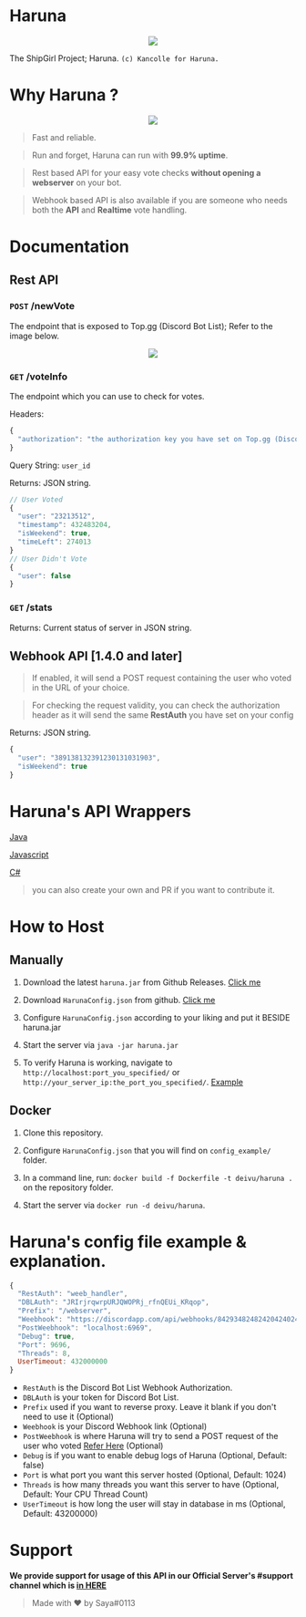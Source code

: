 # Haruna
<p align="center">
  <img src="https://vignette.wikia.nocookie.net/kancolle/images/6/61/Haruna_Shopping_Full.png/revision/latest/">
</p>

The ShipGirl Project; Haruna. `(c) Kancolle for Haruna.`

# Why Haruna ?
<p align="center">
  <img src="https://i.imgur.com/7Yiqs4D.png">
</p>

> Fast and reliable.

> Run and forget, Haruna can run with **99.9% uptime**.

> Rest based API for your easy vote checks **without opening a webserver** on your bot.

> Webhook based API is also available if you are someone who needs both the **API** and **Realtime** vote handling.

# Documentation

## Rest API

### `POST` /newVote
The endpoint that is exposed to Top.gg (Discord Bot List); Refer to the image below.

<p align="center">
  <img src="https://i.imgur.com/TaVWQ5y.png">
</p>

### `GET` /voteInfo
The endpoint which you can use to check for votes.

Headers: 
```js
{
  "authorization": "the authorization key you have set on Top.gg (Discord Bot List) webhook"
}
```

Query String: `user_id`

Returns: JSON string.
```js
// User Voted
{
  "user": "23213512",
  "timestamp": 432483204, 
  "isWeekend": true,
  "timeLeft": 274013
}
// User Didn't Vote
{
  "user": false
}
```

### `GET` /stats
Returns: Current status of server in JSON string.

## Webhook API [1.4.0 and later]

> If enabled, it will send a POST request containing the user who voted in the URL of your choice.

> For checking the request validity, you can check the authorization header as it will send the same **RestAuth** you have set on your config

Returns: JSON string.
```js
{
  "user": "389138132391230131031903",
  "isWeekend": true
}
```

# Haruna's API Wrappers

[Java](https://github.com/Deivu/Haruna/tree/master/HarunaWrapper/java)

[Javascript](https://github.com/Deivu/Haruna/tree/master/HarunaWrapper/Javascript-Node.js)

[C#](https://github.com/Deivu/Haruna/tree/master/HarunaWrapper/CSharp-Dotnet)

> you can also create your own and PR if you want to contribute it.

# How to Host

## Manually

1. Download the latest `haruna.jar` from Github Releases. [Click me](https://github.com/Deivu/Haruna/releases)

2. Download `HarunaConfig.json` from github. [Click me](https://github.com/Deivu/Haruna/blob/master/config_example/HarunaConfig.json)

3. Configure `HarunaConfig.json` according to your liking and put it BESIDE haruna.jar

4. Start the server via `java -jar haruna.jar`

5. To verify Haruna is working, navigate to `http://localhost:port_you_specified/` or `http://your_server_ip:the_port_you_specified/`. [Example](http://it-snake.net:1101/)

## Docker

1. Clone this repository.

2. Configure `HarunaConfig.json` that you will find on `config_example/` folder.

3. In a command line, run: `docker build -f Dockerfile -t deivu/haruna .` on the repository folder.

4. Start the server via `docker run -d deivu/haruna`.

# Haruna's config file example & explanation.
```js
{
  "RestAuth": "weeb_handler", 
  "DBLAuth": "JRIrjrqwrpURJQWOPRj_rfnQEUi_KRqop",
  "Prefix": "/webserver",
  "Weebhook": "https://discordapp.com/api/webhooks/84293482482420424024802/sneaky_token_OWO",
  "PostWeebhook": "localhost:6969",
  "Debug": true,
  "Port": 9696,
  "Threads": 8,
  UserTimeout: 432000000
}
```
- `RestAuth` is the Discord Bot List Webhook Authorization.
- `DBLAuth` is your token for Discord Bot List.
- `Prefix` used if you want to reverse proxy. Leave it blank if you don't need to use it (Optional)
- `Weebhook` is your Discord Webhook link (Optional)
- `PostWeebhook` is where Haruna will try to send a POST request of the user who voted [Refer Here](https://github.com/Deivu/Haruna#webhook-api-v140-and-later) (Optional)
- `Debug` is if you want to enable debug logs of Haruna (Optional, Default: false)
- `Port` is what port you want this server hosted (Optional, Default: 1024)
- `Threads` is how many threads you want this server to have (Optional, Default: Your CPU Thread Count)
- `UserTimeout` is how long the user will stay in database in ms (Optional, Default: 43200000)

# Support
**We provide support for usage of this API in our Official Server's #support channel which is [in HERE](https://discordapp.com/invite/FVqbtGu)**

> Made with ❤️ by Saya#0113 
